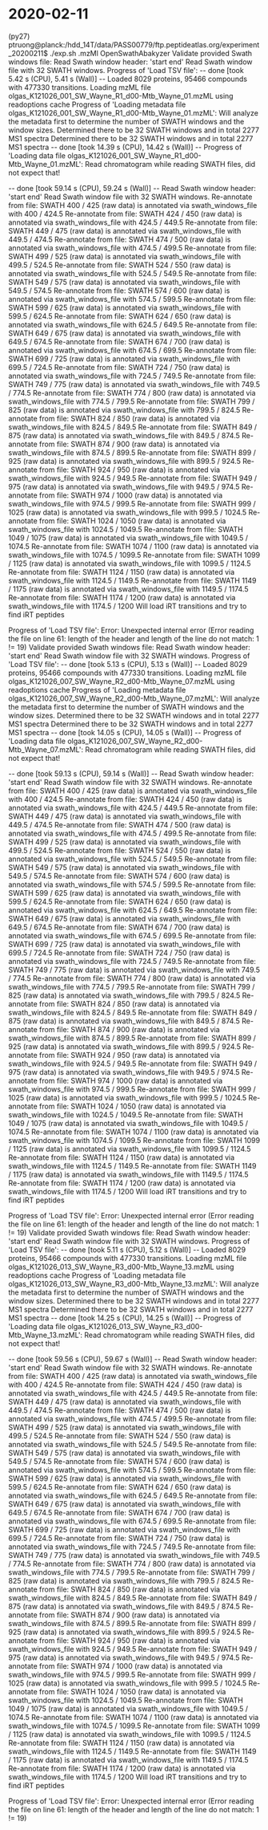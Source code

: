 # 2020-02-11

(py27) ptruong@planck:/hdd_14T/data/PASS00779/ftp.peptideatlas.org/experiment_20200211$ ./exp.sh 
.mzMl OpenSwathAbakyzer
Validate provided Swath windows file:
Read Swath window header: 'start	end'
Read Swath window file with 32 SWATH windows.
Progress of 'Load TSV file':
-- done [took 5.42 s (CPU), 5.41 s (Wall)] -- 
Loaded 8029 proteins, 95466 compounds with 477330 transitions.
Loading mzML file olgas_K121026_001_SW_Wayne_R1_d00-Mtb_Wayne_01.mzML using readoptions cache
Progress of 'Loading metadata file olgas_K121026_001_SW_Wayne_R1_d00-Mtb_Wayne_01.mzML':
Will analyze the metadata first to determine the number of SWATH windows and the window sizes.
Determined there to be 32 SWATH windows and in total 2277 MS1 spectra
Determined there to be 32 SWATH windows and in total 2277 MS1 spectra
-- done [took 14.39 s (CPU), 14.42 s (Wall)] -- 
Progress of 'Loading data file olgas_K121026_001_SW_Wayne_R1_d00-Mtb_Wayne_01.mzML':
Read chromatogram while reading SWATH files, did not expect that!

  -- done [took 59.14 s (CPU), 59.24 s (Wall)] -- 
Read Swath window header: 'start	end'
Read Swath window file with 32 SWATH windows.
Re-annotate from file: SWATH 400 / 425 (raw data) is annotated via swath_windows_file with 400 / 424.5
Re-annotate from file: SWATH 424 / 450 (raw data) is annotated via swath_windows_file with 424.5 / 449.5
Re-annotate from file: SWATH 449 / 475 (raw data) is annotated via swath_windows_file with 449.5 / 474.5
Re-annotate from file: SWATH 474 / 500 (raw data) is annotated via swath_windows_file with 474.5 / 499.5
Re-annotate from file: SWATH 499 / 525 (raw data) is annotated via swath_windows_file with 499.5 / 524.5
Re-annotate from file: SWATH 524 / 550 (raw data) is annotated via swath_windows_file with 524.5 / 549.5
Re-annotate from file: SWATH 549 / 575 (raw data) is annotated via swath_windows_file with 549.5 / 574.5
Re-annotate from file: SWATH 574 / 600 (raw data) is annotated via swath_windows_file with 574.5 / 599.5
Re-annotate from file: SWATH 599 / 625 (raw data) is annotated via swath_windows_file with 599.5 / 624.5
Re-annotate from file: SWATH 624 / 650 (raw data) is annotated via swath_windows_file with 624.5 / 649.5
Re-annotate from file: SWATH 649 / 675 (raw data) is annotated via swath_windows_file with 649.5 / 674.5
Re-annotate from file: SWATH 674 / 700 (raw data) is annotated via swath_windows_file with 674.5 / 699.5
Re-annotate from file: SWATH 699 / 725 (raw data) is annotated via swath_windows_file with 699.5 / 724.5
Re-annotate from file: SWATH 724 / 750 (raw data) is annotated via swath_windows_file with 724.5 / 749.5
Re-annotate from file: SWATH 749 / 775 (raw data) is annotated via swath_windows_file with 749.5 / 774.5
Re-annotate from file: SWATH 774 / 800 (raw data) is annotated via swath_windows_file with 774.5 / 799.5
Re-annotate from file: SWATH 799 / 825 (raw data) is annotated via swath_windows_file with 799.5 / 824.5
Re-annotate from file: SWATH 824 / 850 (raw data) is annotated via swath_windows_file with 824.5 / 849.5
Re-annotate from file: SWATH 849 / 875 (raw data) is annotated via swath_windows_file with 849.5 / 874.5
Re-annotate from file: SWATH 874 / 900 (raw data) is annotated via swath_windows_file with 874.5 / 899.5
Re-annotate from file: SWATH 899 / 925 (raw data) is annotated via swath_windows_file with 899.5 / 924.5
Re-annotate from file: SWATH 924 / 950 (raw data) is annotated via swath_windows_file with 924.5 / 949.5
Re-annotate from file: SWATH 949 / 975 (raw data) is annotated via swath_windows_file with 949.5 / 974.5
Re-annotate from file: SWATH 974 / 1000 (raw data) is annotated via swath_windows_file with 974.5 / 999.5
Re-annotate from file: SWATH 999 / 1025 (raw data) is annotated via swath_windows_file with 999.5 / 1024.5
Re-annotate from file: SWATH 1024 / 1050 (raw data) is annotated via swath_windows_file with 1024.5 / 1049.5
Re-annotate from file: SWATH 1049 / 1075 (raw data) is annotated via swath_windows_file with 1049.5 / 1074.5
Re-annotate from file: SWATH 1074 / 1100 (raw data) is annotated via swath_windows_file with 1074.5 / 1099.5
Re-annotate from file: SWATH 1099 / 1125 (raw data) is annotated via swath_windows_file with 1099.5 / 1124.5
Re-annotate from file: SWATH 1124 / 1150 (raw data) is annotated via swath_windows_file with 1124.5 / 1149.5
Re-annotate from file: SWATH 1149 / 1175 (raw data) is annotated via swath_windows_file with 1149.5 / 1174.5
Re-annotate from file: SWATH 1174 / 1200 (raw data) is annotated via swath_windows_file with 1174.5 / 1200
Will load iRT transitions and try to find iRT peptides

  Progress of 'Load TSV file':
Error: Unexpected internal error (Error reading the file on line 61: length of the header and length of the line do not match: 1 != 19)
Validate provided Swath windows file:
Read Swath window header: 'start	end'
Read Swath window file with 32 SWATH windows.
Progress of 'Load TSV file':
-- done [took 5.13 s (CPU), 5.13 s (Wall)] -- 
Loaded 8029 proteins, 95466 compounds with 477330 transitions.
Loading mzML file olgas_K121026_007_SW_Wayne_R2_d00-Mtb_Wayne_07.mzML using readoptions cache
Progress of 'Loading metadata file olgas_K121026_007_SW_Wayne_R2_d00-Mtb_Wayne_07.mzML':
Will analyze the metadata first to determine the number of SWATH windows and the window sizes.
Determined there to be 32 SWATH windows and in total 2277 MS1 spectra
Determined there to be 32 SWATH windows and in total 2277 MS1 spectra
-- done [took 14.05 s (CPU), 14.05 s (Wall)] -- 
Progress of 'Loading data file olgas_K121026_007_SW_Wayne_R2_d00-Mtb_Wayne_07.mzML':
Read chromatogram while reading SWATH files, did not expect that!

  -- done [took 59.13 s (CPU), 59.14 s (Wall)] -- 
Read Swath window header: 'start	end'
Read Swath window file with 32 SWATH windows.
Re-annotate from file: SWATH 400 / 425 (raw data) is annotated via swath_windows_file with 400 / 424.5
Re-annotate from file: SWATH 424 / 450 (raw data) is annotated via swath_windows_file with 424.5 / 449.5
Re-annotate from file: SWATH 449 / 475 (raw data) is annotated via swath_windows_file with 449.5 / 474.5
Re-annotate from file: SWATH 474 / 500 (raw data) is annotated via swath_windows_file with 474.5 / 499.5
Re-annotate from file: SWATH 499 / 525 (raw data) is annotated via swath_windows_file with 499.5 / 524.5
Re-annotate from file: SWATH 524 / 550 (raw data) is annotated via swath_windows_file with 524.5 / 549.5
Re-annotate from file: SWATH 549 / 575 (raw data) is annotated via swath_windows_file with 549.5 / 574.5
Re-annotate from file: SWATH 574 / 600 (raw data) is annotated via swath_windows_file with 574.5 / 599.5
Re-annotate from file: SWATH 599 / 625 (raw data) is annotated via swath_windows_file with 599.5 / 624.5
Re-annotate from file: SWATH 624 / 650 (raw data) is annotated via swath_windows_file with 624.5 / 649.5
Re-annotate from file: SWATH 649 / 675 (raw data) is annotated via swath_windows_file with 649.5 / 674.5
Re-annotate from file: SWATH 674 / 700 (raw data) is annotated via swath_windows_file with 674.5 / 699.5
Re-annotate from file: SWATH 699 / 725 (raw data) is annotated via swath_windows_file with 699.5 / 724.5
Re-annotate from file: SWATH 724 / 750 (raw data) is annotated via swath_windows_file with 724.5 / 749.5
Re-annotate from file: SWATH 749 / 775 (raw data) is annotated via swath_windows_file with 749.5 / 774.5
Re-annotate from file: SWATH 774 / 800 (raw data) is annotated via swath_windows_file with 774.5 / 799.5
Re-annotate from file: SWATH 799 / 825 (raw data) is annotated via swath_windows_file with 799.5 / 824.5
Re-annotate from file: SWATH 824 / 850 (raw data) is annotated via swath_windows_file with 824.5 / 849.5
Re-annotate from file: SWATH 849 / 875 (raw data) is annotated via swath_windows_file with 849.5 / 874.5
Re-annotate from file: SWATH 874 / 900 (raw data) is annotated via swath_windows_file with 874.5 / 899.5
Re-annotate from file: SWATH 899 / 925 (raw data) is annotated via swath_windows_file with 899.5 / 924.5
Re-annotate from file: SWATH 924 / 950 (raw data) is annotated via swath_windows_file with 924.5 / 949.5
Re-annotate from file: SWATH 949 / 975 (raw data) is annotated via swath_windows_file with 949.5 / 974.5
Re-annotate from file: SWATH 974 / 1000 (raw data) is annotated via swath_windows_file with 974.5 / 999.5
Re-annotate from file: SWATH 999 / 1025 (raw data) is annotated via swath_windows_file with 999.5 / 1024.5
Re-annotate from file: SWATH 1024 / 1050 (raw data) is annotated via swath_windows_file with 1024.5 / 1049.5
Re-annotate from file: SWATH 1049 / 1075 (raw data) is annotated via swath_windows_file with 1049.5 / 1074.5
Re-annotate from file: SWATH 1074 / 1100 (raw data) is annotated via swath_windows_file with 1074.5 / 1099.5
Re-annotate from file: SWATH 1099 / 1125 (raw data) is annotated via swath_windows_file with 1099.5 / 1124.5
Re-annotate from file: SWATH 1124 / 1150 (raw data) is annotated via swath_windows_file with 1124.5 / 1149.5
Re-annotate from file: SWATH 1149 / 1175 (raw data) is annotated via swath_windows_file with 1149.5 / 1174.5
Re-annotate from file: SWATH 1174 / 1200 (raw data) is annotated via swath_windows_file with 1174.5 / 1200
Will load iRT transitions and try to find iRT peptides

  Progress of 'Load TSV file':
Error: Unexpected internal error (Error reading the file on line 61: length of the header and length of the line do not match: 1 != 19)
Validate provided Swath windows file:
Read Swath window header: 'start	end'
Read Swath window file with 32 SWATH windows.
Progress of 'Load TSV file':
-- done [took 5.11 s (CPU), 5.12 s (Wall)] -- 
Loaded 8029 proteins, 95466 compounds with 477330 transitions.
Loading mzML file olgas_K121026_013_SW_Wayne_R3_d00-Mtb_Wayne_13.mzML using readoptions cache
Progress of 'Loading metadata file olgas_K121026_013_SW_Wayne_R3_d00-Mtb_Wayne_13.mzML':
Will analyze the metadata first to determine the number of SWATH windows and the window sizes.
Determined there to be 32 SWATH windows and in total 2277 MS1 spectra
Determined there to be 32 SWATH windows and in total 2277 MS1 spectra
-- done [took 14.25 s (CPU), 14.25 s (Wall)] -- 
Progress of 'Loading data file olgas_K121026_013_SW_Wayne_R3_d00-Mtb_Wayne_13.mzML':
Read chromatogram while reading SWATH files, did not expect that!

  -- done [took 59.56 s (CPU), 59.67 s (Wall)] -- 
Read Swath window header: 'start	end'
Read Swath window file with 32 SWATH windows.
Re-annotate from file: SWATH 400 / 425 (raw data) is annotated via swath_windows_file with 400 / 424.5
Re-annotate from file: SWATH 424 / 450 (raw data) is annotated via swath_windows_file with 424.5 / 449.5
Re-annotate from file: SWATH 449 / 475 (raw data) is annotated via swath_windows_file with 449.5 / 474.5
Re-annotate from file: SWATH 474 / 500 (raw data) is annotated via swath_windows_file with 474.5 / 499.5
Re-annotate from file: SWATH 499 / 525 (raw data) is annotated via swath_windows_file with 499.5 / 524.5
Re-annotate from file: SWATH 524 / 550 (raw data) is annotated via swath_windows_file with 524.5 / 549.5
Re-annotate from file: SWATH 549 / 575 (raw data) is annotated via swath_windows_file with 549.5 / 574.5
Re-annotate from file: SWATH 574 / 600 (raw data) is annotated via swath_windows_file with 574.5 / 599.5
Re-annotate from file: SWATH 599 / 625 (raw data) is annotated via swath_windows_file with 599.5 / 624.5
Re-annotate from file: SWATH 624 / 650 (raw data) is annotated via swath_windows_file with 624.5 / 649.5
Re-annotate from file: SWATH 649 / 675 (raw data) is annotated via swath_windows_file with 649.5 / 674.5
Re-annotate from file: SWATH 674 / 700 (raw data) is annotated via swath_windows_file with 674.5 / 699.5
Re-annotate from file: SWATH 699 / 725 (raw data) is annotated via swath_windows_file with 699.5 / 724.5
Re-annotate from file: SWATH 724 / 750 (raw data) is annotated via swath_windows_file with 724.5 / 749.5
Re-annotate from file: SWATH 749 / 775 (raw data) is annotated via swath_windows_file with 749.5 / 774.5
Re-annotate from file: SWATH 774 / 800 (raw data) is annotated via swath_windows_file with 774.5 / 799.5
Re-annotate from file: SWATH 799 / 825 (raw data) is annotated via swath_windows_file with 799.5 / 824.5
Re-annotate from file: SWATH 824 / 850 (raw data) is annotated via swath_windows_file with 824.5 / 849.5
Re-annotate from file: SWATH 849 / 875 (raw data) is annotated via swath_windows_file with 849.5 / 874.5
Re-annotate from file: SWATH 874 / 900 (raw data) is annotated via swath_windows_file with 874.5 / 899.5
Re-annotate from file: SWATH 899 / 925 (raw data) is annotated via swath_windows_file with 899.5 / 924.5
Re-annotate from file: SWATH 924 / 950 (raw data) is annotated via swath_windows_file with 924.5 / 949.5
Re-annotate from file: SWATH 949 / 975 (raw data) is annotated via swath_windows_file with 949.5 / 974.5
Re-annotate from file: SWATH 974 / 1000 (raw data) is annotated via swath_windows_file with 974.5 / 999.5
Re-annotate from file: SWATH 999 / 1025 (raw data) is annotated via swath_windows_file with 999.5 / 1024.5
Re-annotate from file: SWATH 1024 / 1050 (raw data) is annotated via swath_windows_file with 1024.5 / 1049.5
Re-annotate from file: SWATH 1049 / 1075 (raw data) is annotated via swath_windows_file with 1049.5 / 1074.5
Re-annotate from file: SWATH 1074 / 1100 (raw data) is annotated via swath_windows_file with 1074.5 / 1099.5
Re-annotate from file: SWATH 1099 / 1125 (raw data) is annotated via swath_windows_file with 1099.5 / 1124.5
Re-annotate from file: SWATH 1124 / 1150 (raw data) is annotated via swath_windows_file with 1124.5 / 1149.5
Re-annotate from file: SWATH 1149 / 1175 (raw data) is annotated via swath_windows_file with 1149.5 / 1174.5
Re-annotate from file: SWATH 1174 / 1200 (raw data) is annotated via swath_windows_file with 1174.5 / 1200
Will load iRT transitions and try to find iRT peptides

  Progress of 'Load TSV file':
Error: Unexpected internal error (Error reading the file on line 61: length of the header and length of the line do not match: 1 != 19)
